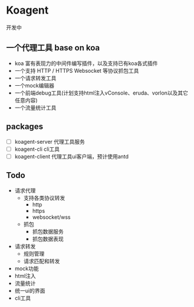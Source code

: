 # Koagent

开发中

## 一个代理工具 base on koa

- koa 富有表现力的中间件编写插件，以及支持已有koa各式插件
- 一个支持 HTTP / HTTPS Websocket 等协议抓包工具
- 一个请求转发工具
- 一个mock编辑器
- 一个前端debug工具(计划支持html注入vConsole、eruda、vorlon以及其它任意内容)
- 一个流量统计工具

## packages

- [ ] koagent-server 代理工具服务
- [ ] koagent-cli cli工具
- [ ] koagent-client 代理工具ui客户端，预计使用antd

## Todo

- 请求代理
  - 支持各类协议转发
    - http
    - https
    - websocket/wss
  - 抓包
    - 抓包数据服务
    - 抓包数据表现
- 请求转发
  - 规则管理
  - 请求匹配和转发
- mock功能
- html注入
- 流量统计
- 统一ui的界面
- cli工具
